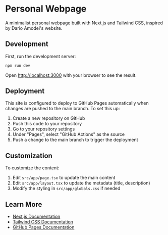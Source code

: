 # Personal Webpage

A minimalist personal webpage built with Next.js and Tailwind CSS, inspired by Dario Amodei's website.

## Development

First, run the development server:

```bash
npm run dev
```

Open [http://localhost:3000](http://localhost:3000) with your browser to see the result.

## Deployment

This site is configured to deploy to GitHub Pages automatically when changes are pushed to the main branch. To set this up:

1. Create a new repository on GitHub
2. Push this code to your repository
3. Go to your repository settings
4. Under "Pages", select "GitHub Actions" as the source
5. Push a change to the main branch to trigger the deployment

## Customization

To customize the content:

1. Edit `src/app/page.tsx` to update the main content
2. Edit `src/app/layout.tsx` to update the metadata (title, description)
3. Modify the styling in `src/app/globals.css` if needed

## Learn More

- [Next.js Documentation](https://nextjs.org/docs)
- [Tailwind CSS Documentation](https://tailwindcss.com/docs)
- [GitHub Pages Documentation](https://docs.github.com/en/pages)
